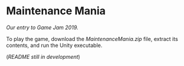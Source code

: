 # Maintenance Mania
*Our entry to Game Jam 2019.*

To play the game, download the *MaintenanceMania.zip* file, extract its contents, and run the Unity executable.

(*README still in development*)
